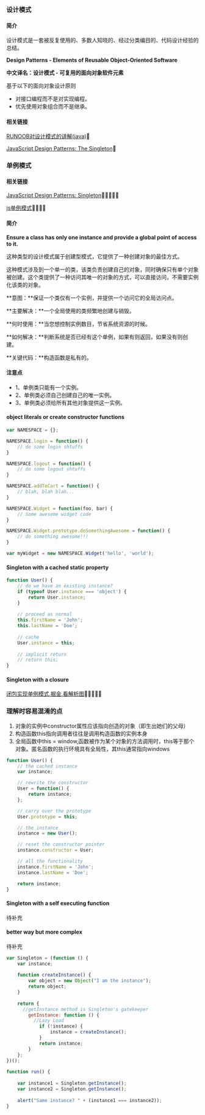 ### 设计模式


#### 简介

设计模式是一套被反复使用的、多数人知晓的、经过分类编目的、代码设计经验的总结。

**Design Patterns - Elements of Reusable Object-Oriented Software**

**中文译名：设计模式 - 可复用的面向对象软件元素**

基于以下的面向对象设计原则

- 对接口编程而不是对实现编程。
- 优先使用对象组合而不是继承。

#### 相关链接

[RUNOOB对设计模式的讲解(java)](https://www.runoob.com/design-pattern/design-pattern-intro.html)🌟

[JavaScript Design Patterns: The Singleton](https://www.sitepoint.com/javascript-design-patterns-singleton/)🌟

 ### 单例模式

#### 相关链接

[JavaScript Design Patterns: Singleton](https://robdodson.me/javascript-design-patterns-singleton/)🌟🌟🌟🌟🌟

[js单例模式](https://segmentfault.com/a/1190000012842251)🌟🌟🌟🌟

#### 简介

**Ensure a class has only one instance and provide a global point of access to it.**

这种类型的设计模式属于创建型模式，它提供了一种创建对象的最佳方式。

这种模式涉及到一个单一的类，该类负责创建自己的对象，同时确保只有单个对象被创建。这个类提供了一种访问其唯一的对象的方式，可以直接访问，不需要实例化该类的对象。

**意图：**保证一个类仅有一个实例，并提供一个访问它的全局访问点。

**主要解决：**一个全局使用的类频繁地创建与销毁。

**何时使用：**当您想控制实例数目，节省系统资源的时候。

**如何解决：**判断系统是否已经有这个单例，如果有则返回，如果没有则创建。

**关键代码：**构造函数是私有的。

#### 注意点

- 1、单例类只能有一个实例。
- 2、单例类必须自己创建自己的唯一实例。
- 3、单例类必须给所有其他对象提供这一实例。

#### object literals or create constructor functions

```javascript
var NAMESPACE = {};

NAMESPACE.login = function() {
	// do some login shtuffs
}

NAMESPACE.logout = function() {
	// do some logout shtuffs
}

NAMESPACE.addToCart = function() {
	// blah, blah blah...
}

NAMESPACE.Widget = function(foo, bar) {
	// Some awesome widget code
}

NAMESPACE.Widget.prototype.doSomethingAwesome = function() {
	// do something awesome!!!
}

var myWidget = new NAMESPACE.Widget('hello', 'world');
```

#### Singleton with a cached static property

```javascript
function User() {
	// do we have an existing instance?
	if (typeof User.instance === 'object') {
		return User.instance;
	}
	
	// proceed as normal
	this.firstName = 'John';
	this.lastName = 'Doe';
	
	// cache
	User.instance = this;
	
	// implicit return
	// return this;
}
```

#### Singleton with a closure

[闭包实现单例模式,掘金,看解析图](https://juejin.im/post/5bb86cdbe51d450e4438042c)🌟🌟🌟🌟🌟

### 理解时容易混淆的点

1. 对象的实例中constructor属性应该指向创造的对象（即生出她们的父母）
2. 构造函数this指向调用者往往是调用构造函数的实例本身
3. 全局函数中this = window,函数被作为某个对象的方法调用时，this等于那个对象。匿名函数的执行环境具有全局性，其this通常指向windows

```javascript
function User() {
	// the cached instance
	var instance;

	// rewrite the constructor
	User = function() {
		return instance;
	};

	// carry over the prototype
	User.prototype = this;

	// the instance
	instance = new User();

	// reset the constructor pointer
	instance.constructor = User;

	// all the functionality
	instance.firstName = 'John';
	instance.lastName = 'Doe';

	return instance;
}
```

#### Singleton with a self executing function

待补充


#### better way but more complex

待补充

```javascript
var Singleton = (function () {
    var instance;
 
    function createInstance() {
        var object = new Object("I am the instance");
        return object;
    }
 
    return {
      //getInstance method is Singleton's gatekeeper
        getInstance: function () {
          //Lazy Load
            if (!instance) {
                instance = createInstance();
            }
            return instance;
        }
    };
})();
 
function run() {
 
    var instance1 = Singleton.getInstance();
    var instance2 = Singleton.getInstance();
 
    alert("Same instance? " + (instance1 === instance2));  
}
```

